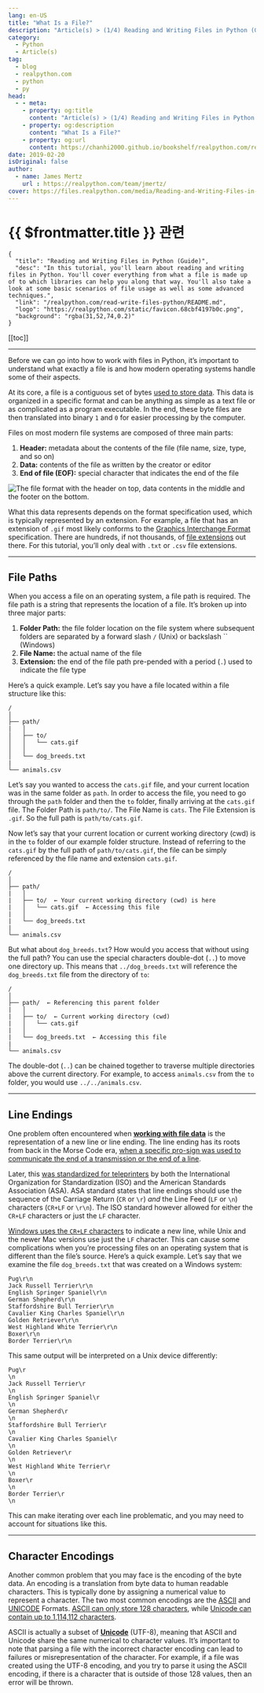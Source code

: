 ```yaml
---
lang: en-US
title: "What Is a File?"
description: "Article(s) > (1/4) Reading and Writing Files in Python (Guide)"
category:
  - Python
  - Article(s)
tag:
  - blog
  - realpython.com
  - python
  - py
head:
  - - meta:
    - property: og:title
      content: "Article(s) > (1/4) Reading and Writing Files in Python (Guide)"
    - property: og:description
      content: "What Is a File?"
    - property: og:url
      content: https://chanhi2000.github.io/bookshelf/realpython.com/read-write-files-python/what-is-a-file.html
date: 2019-02-20
isOriginal: false
author:
  - name: James Mertz
    url : https://realpython.com/team/jmertz/
cover: https://files.realpython.com/media/Reading-and-Writing-Files-in-Python_Watermarked.0d394921fd90.jpg
---
```


# {{ $frontmatter.title }} 관련

```component VPCard
{
  "title": "Reading and Writing Files in Python (Guide)",
  "desc": "In this tutorial, you'll learn about reading and writing files in Python. You'll cover everything from what a file is made up of to which libraries can help you along that way. You'll also take a look at some basic scenarios of file usage as well as some advanced techniques.",
  "link": "/realpython.com/read-write-files-python/README.md",
  "logo": "https://realpython.com/static/favicon.68cbf4197b0c.png",
  "background": "rgba(31,52,74,0.2)"
}
```

[[toc]]

---

<SiteInfo
  name="Reading and Writing Files in Python (Guide)"
  desc="In this tutorial, you'll learn about reading and writing files in Python. You'll cover everything from what a file is made up of to which libraries can help you along that way. You'll also take a look at some basic scenarios of file usage as well as some advanced techniques."
  url="https://realpython.com/read-write-files-python#what-is-a-file"
  logo="https://realpython.com/static/favicon.68cbf4197b0c.png"
  preview="https://files.realpython.com/media/Reading-and-Writing-Files-in-Python_Watermarked.0d394921fd90.jpg"/>

Before we can go into how to work with files in Python, it’s important to understand what exactly a file is and how modern operating systems handle some of their aspects.

At its core, a file is a contiguous set of bytes [<VPIcon icon="fa-brands fa-wikipedia-w"/>used to store data](https://en.wikipedia.org/wiki/Computer_file). This data is organized in a specific format and can be anything as simple as a text file or as complicated as a program executable. In the end, these byte files are then translated into binary `1` and `0` for easier processing by the computer.

Files on most modern file systems are composed of three main parts:

1. **Header:** metadata about the contents of the file (file name, size, type, and so on)
2. **Data:** contents of the file as written by the creator or editor
3. **End of file (EOF):** special character that indicates the end of the file

![The file format with the header on top, data contents in the middle and the footer on the bottom.](https://files.realpython.com/media/FileFormat.02335d06829d.png)

What this data represents depends on the format specification used, which is typically represented by an extension. For example, a file that has an extension of `.gif` most likely conforms to the [<VPIcon icon="fa-brands fa-wikipedia-w"/>Graphics Interchange Format](https://en.wikipedia.org/wiki/GIF) specification. There are hundreds, if not thousands, of [<VPIcon icon="fa-brands fa-wikipedia-w"/>file extensions](https://en.wikipedia.org/wiki/List_of_filename_extensions) out there. For this tutorial, you’ll only deal with `.txt` or `.csv` file extensions.

---

## File Paths

When you access a file on an operating system, a file path is required. The file path is a string that represents the location of a file. It’s broken up into three major parts:

1. **Folder Path:** the file folder location on the file system where subsequent folders are separated by a forward slash `/` (Unix) or backslash `` (Windows)
2. **File Name:** the actual name of the file
3. **Extension:** the end of the file path pre-pended with a period (`.`) used to indicate the file type

Here’s a quick example. Let’s say you have a file located within a file structure like this:

```plaintext title="file structure"
/
│
├── path/
|   │
│   ├── to/
│   │   └── cats.gif
│   │
│   └── dog_breeds.txt
|
└── animals.csv
```

Let’s say you wanted to access the <VPIcon icon="fas fa-file-image"/>`cats.gif` file, and your current location was in the same folder as <VPIcon icon="fas fa-folder-opne"/>`path`. In order to access the file, you need to go through the <VPIcon icon="fas fa-folder-opne"/>`path` folder and then the <VPIcon icon="fas fa-folder-opne"/>`to` folder, finally arriving at the <VPIcon icon="fas fa-file-image"/>`cats.gif` file. The Folder Path is <VPIcon icon="fas fa-folder-open"/>`path/to/`. The File Name is `cats`. The File Extension is <VPIcon icon="fas fa-file-image"/>`.gif`. So the full path is <VPIcon icon="fas fa-folder-open"/>`path/to/`<VPIcon icon="fas fa-file-image"/>`cats.gif`.

Now let’s say that your current location or current working directory (cwd) is in the <VPIcon icon="fas fa-folder-open"/>`to` folder of our example folder structure. Instead of referring to the <VPIcon icon="fas fa-file-image"/>`cats.gif` by the full path of <VPIcon icon="fas fa-folder-open"/>`path/to/`<VPIcon icon="fas fa-file-mage"/>`cats.gif`, the file can be simply referenced by the file name and extension <VPIcon icon="fas fa-file-image"/>`cats.gif`.

```plaintext title="file structure"
/
│
├── path/
|   │
|   ├── to/  ← Your current working directory (cwd) is here
|   │   └── cats.gif  ← Accessing this file
|   │
|   └── dog_breeds.txt
|
└── animals.csv
```

But what about <VPIcon icon="fas fa-file-lines"/>`dog_breeds.txt`? How would you access that without using the full path? You can use the special characters double-dot (`..`) to move one directory up. This means that `../dog_breeds.txt` will reference the <VPIcon icon="fas fa-file-lines"/>`dog_breeds.txt` file from the directory of `to`:

```plaintext title="file structure"
/
│
├── path/  ← Referencing this parent folder
|   │
|   ├── to/  ← Current working directory (cwd)
|   │   └── cats.gif
|   │
|   └── dog_breeds.txt  ← Accessing this file
|
└── animals.csv
```

The double-dot (`..`) can be chained together to traverse multiple directories above the current directory. For example, to access <VPIcon icon="fas fa-file-csv"/>`animals.csv` from the <VPIcon icon="fas fa-folder-open"/>`to` folder, you would use `../../animals.csv`.

---

## Line Endings

One problem often encountered when [**working with file data**](/realpython.com/working-with-files-in-python.md) is the representation of a new line or line ending. The line ending has its roots from back in the Morse Code era, [<VPIcon icon="fa-brands fa-wikipedia-w"/>when a specific pro-sign was used to communicate the end of a transmission or the end of a line](https://en.wikipedia.org/wiki/Prosigns_for_Morse_code#Official_International_Morse_code_procedure_signs).

Later, this [<VPIcon icon="fa-brands fa-wikipedia-w"/>was standardized for teleprinters](https://en.wikipedia.org/wiki/Newline#History) by both the International Organization for Standardization (ISO) and the American Standards Association (ASA). ASA standard states that line endings should use the sequence of the Carriage Return (`CR` or `\r`) *and* the Line Feed (`LF` or `\n`) characters (`CR+LF` or `\r\n`). The ISO standard however allowed for either the `CR+LF` characters or just the `LF` character.

[<VPIcon icon="fa-brands fa-stack-exchange"/>Windows uses the `CR+LF` characters](https://unix.stackexchange.com/a/411830) to indicate a new line, while Unix and the newer Mac versions use just the `LF` character. This can cause some complications when you’re processing files on an operating system that is different than the file’s source. Here’s a quick example. Let’s say that we examine the file <VPIcon icon="fas fa-file-lines"/>`dog_breeds.txt` that was created on a Windows system:

```plaintext title="dog_breeds.txt"
Pug\r\n
Jack Russell Terrier\r\n
English Springer Spaniel\r\n
German Shepherd\r\n
Staffordshire Bull Terrier\r\n
Cavalier King Charles Spaniel\r\n
Golden Retriever\r\n
West Highland White Terrier\r\n
Boxer\r\n
Border Terrier\r\n
```

This same output will be interpreted on a Unix device differently:

```plaintext title="dog_breeds.txt"
Pug\r
\n
Jack Russell Terrier\r
\n
English Springer Spaniel\r
\n
German Shepherd\r
\n
Staffordshire Bull Terrier\r
\n
Cavalier King Charles Spaniel\r
\n
Golden Retriever\r
\n
West Highland White Terrier\r
\n
Boxer\r
\n
Border Terrier\r
\n
```

This can make iterating over each line problematic, and you may need to account for situations like this.

---

## Character Encodings

Another common problem that you may face is the encoding of the byte data. An encoding is a translation from byte data to human readable characters. This is typically done by assigning a numerical value to represent a character. The two most common encodings are the [<VPIcon icon="fas fa-globe"/>ASCII](https://ascii-code.com/) and [<VPIcon icon="fas fa-globe"/>UNICODE](https://unicode.org/) Formats. [<VPIcon icon="fa-brands fa-wikipedia-w"/>ASCII can only store 128 characters](https://en.wikipedia.org/wiki/ASCII), while [<VPIcon icon="fa-brands fa-wikipedia-w"/>Unicode can contain up to 1,114,112 characters](https://en.wikipedia.org/wiki/Unicode).

ASCII is actually a subset of [**Unicode**](/realpython.com/python-encodings-guide.md) (UTF-8), meaning that ASCII and Unicode share the same numerical to character values. It’s important to note that parsing a file with the incorrect character encoding can lead to failures or misrepresentation of the character. For example, if a file was created using the UTF-8 encoding, and you try to parse it using the ASCII encoding, if there is a character that is outside of those 128 values, then an error will be thrown.
